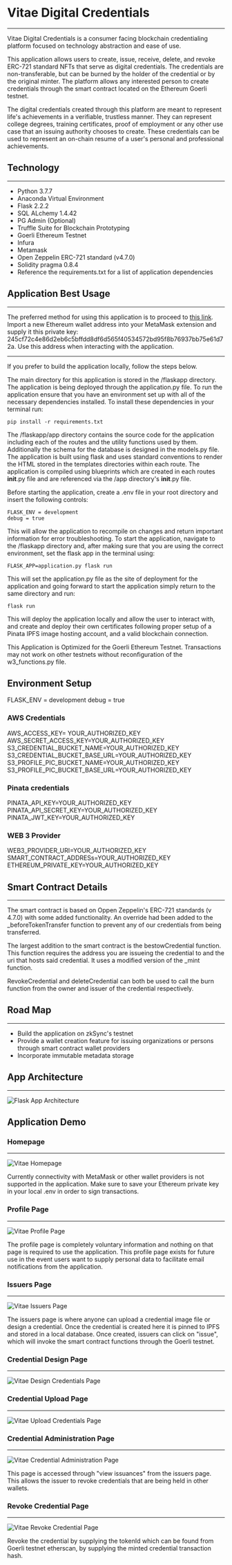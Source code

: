 # Vitae Digital Credentials

---

Vitae Digital Credentials is a consumer facing blockchain credentialing platform focused on technology abstraction and ease of use.

This application allows users to create, issue, receive, delete, and revoke ERC-721 standard NFTs that serve as digital credentials. The credentials are non-transferable, but can be burned by the holder of the credential or by the original minter. The platform allows any interested person to create credentials through the smart contract located on the Ethereum Goerli testnet.

The digital credentials created through this platform are meant to represent life's achievements in a verifiable, trustless manner. They can represent college degrees, training certificates, proof of employment or any other use case that an issuing authority chooses to create. These credentials can be used to represent an on-chain resume of a user's personal and professional achievements.

## Technology

---

- Python 3.7.7
- Anaconda Virtual Environment
- Flask 2.2.2
- SQL ALchemy 1.4.42
- PG Admin (Optional)
- Truffle Suite for Blockchain Prototyping
- Goerli Ethereum Testnet
- Infura
- Metamask
- Open Zeppelin ERC-721 standard (v4.7.0)
- Solidity pragma 0.8.4
- Reference the requirements.txt for a list of application dependencies

## Application Best Usage

---

The preferred method for using this application is to proceed to [this link](https://blockchaincredentials.herokuapp.com/). Import a new Ethereum wallet address into your MetaMask extension and supply it this private key: 245cf72c4e86d2eb6c5bffdd8df6d565f40534572bd95f8b76937bb75e61d72a. Use this address when interacting with the application.

---

If you prefer to build the application locally, follow the steps below.

The main directory for this application is stored in the /flaskapp directory. The application is being deployed through the application.py file. To run the application ensure that you have an environment set up with all of the necessary dependencies installed. To install these dependencies in your terminal run:

```
pip install -r requirements.txt
```

The /flaskapp/app directory contains the source code for the application including each of the routes and the utility functions used by them. Additionally the schema for the database is designed in the models.py file. The application is built using flask and uses standard conventions to render the HTML stored in the templates directories within each route.
The application is compiled using blueprints which are created in each routes **init**.py file and are referenced via the /app directory's **init**.py file.

Before starting the application, create a .env file in your root directory and insert the following controls:

```
FLASK_ENV = development
debug = true
```

This will allow the application to recompile on changes and return important information for error troubleshooting.
To start the application, navigate to the /flaskapp directory and, after making sure that you are using the correct environment, set the flask app in the terminal using:

```
FLASK_APP=application.py flask run
```

This will set the application.py file as the site of deployment for the application and going forward to start the application simply return to the same directory and run:

```
flask run
```

This will deploy the application locally and allow the user to interact with, and create and deploy their own certificates following proper setup of a Pinata IPFS image hosting account, and a valid blockchain connection.

This Application is Optimized for the Goerli Ethereum Testnet. Transactions may not work on other testnets without reconfiguration of the w3_functions.py file.

## Environment Setup

FLASK_ENV = development
debug = true

### AWS Credentials

AWS_ACCESS_KEY= YOUR_AUTHORIZED_KEY
AWS_SECRET_ACCESS_KEY=YOUR_AUTHORIZED_KEY
S3_CREDENTIAL_BUCKET_NAME=YOUR_AUTHORIZED_KEY
S3_CREDENTIAL_BUCKET_BASE_URL=YOUR_AUTHORIZED_KEY
S3_PROFILE_PIC_BUCKET_NAME=YOUR_AUTHORIZED_KEY
S3_PROFILE_PIC_BUCKET_BASE_URL=YOUR_AUTHORIZED_KEY

### Pinata credentials

PINATA_API_KEY=YOUR_AUTHORIZED_KEY
PINATA_API_SECRET_KEY=YOUR_AUTHORIZED_KEY
PINATA_JWT_KEY=YOUR_AUTHORIZED_KEY

### WEB 3 Provider

WEB3_PROVIDER_URI=YOUR_AUTHORIZED_KEY
SMART_CONTRACT_ADDRESs=YOUR_AUTHORIZED_KEY
ETHEREUM_PRIVATE_KEY=YOUR_AUTHORIZED_KEY

## Smart Contract Details

---

The smart contract is based on Oppen Zeppelin's ERC-721 standards (v 4.7.0) with some added functionality. An override had been added to the \_beforeTokenTransfer function to prevent any of our credentials from being transferred.

The largest addition to the smart contract is the bestowCredential function. This function requires the address you are issueing the credential to and the uri that hosts said credential. It uses a modified version of the \_mint function.

RevokeCredential and deleteCredential can both be used to call the burn function from the owner and issuer of the credential respectively.

## Road Map

---

- Build the application on zkSync's testnet
- Provide a wallet creation feature for issuing organizations or persons through smart contract wallet providers
- Incorporate immutable metadata storage

## App Architecture

---

![Flask App Architecture](https://github.com/rrmangum/blockchain_credentials/blob/main/flaskapp/app/static/images/VDC_architecure.png?raw=true)

## Application Demo

### Homepage

---

![Vitae Homepage](./images/main_page.png)

Currently connectivity with MetaMask or other wallet providers is not supported in the application. Make sure to save your Ethereum private key in your local .env in order to sign transactions.

### Profile Page

---

![Vitae Profile Page](./images/users_profile.png)

The profile page is completely voluntary information and nothing on that page is required to use the application. This profile page exists for future use in the event users want to supply personal data to facilitate email notifications from the application.

### Issuers Page

---

![Vitae Issuers Page](./images/issuers_page.png)

The issuers page is where anyone can upload a credential image file or design a credential. Once the credential is created here it is pinned to IPFS and stored in a local database. Once created, issuers can click on "issue", which will invoke the smart contract functions through the Goerli testnet.

### Credential Design Page

---

![Vitae Design Credentials Page](./images/design_credential.png)

### Credential Upload Page

---

![Vitae Upload Credentials Page](./images/upload_credential.png)

### Credential Administration Page

---

![Vitae Credential Administration Page](./images/credential_administration.png)

This page is accessed through "view issuances" from the issuers page. This allows the issuer to revoke credentials that are being held in other wallets.

### Revoke Credential Page

---

![Vitae Revoke Credential Page](./images/revoke_credential.png)

Revoke the credential by supplying the tokenId which can be found from Goerli testnet etherscan, by supplying the minted credential transaction hash.
